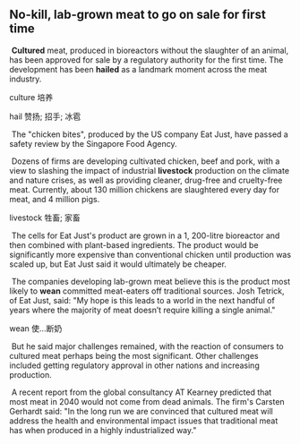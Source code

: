 ## No-kill, lab-grown meat to go on sale for first time

​		**Cultured** meat, produced in bioreactors without the slaughter of an animal, has been approved for sale by a regulatory authority for the first time. The development has been **hailed** as a landmark moment across the meat industry.

culture  培养

hail  赞扬; 招手; 冰雹

​		The "chicken bites", produced by the US company Eat Just, have passed a safety review by the Singapore Food Agency.

​		Dozens of firms are developing cultivated chicken, beef and pork, with a view to slashing the impact of industrial **livestock** production on the climate and nature crises, as well as providing cleaner, drug-free and cruelty-free meat. Currently, about 130 million chickens are slaughtered every day for meat, and 4 million pigs.

livestock  牲畜; 家畜

​		The cells for Eat Just's product are grown in a 1, 200-litre bioreactor and then combined with plant-based ingredients. The product would be significantly more expensive than conventional chicken until production was scaled up, but Eat Just said it would ultimately be cheaper.

​		The companies developing lab-grown meat believe this is the product most likely to **wean** committed meat-eaters off traditional sources. Josh Tetrick, of Eat Just, said: "My hope is this leads to a world in the next handful of years where the majority of meat doesn’t require killing a single animal."

wean  使...断奶

​		But he said major challenges remained, with the reaction of consumers to cultured meat perhaps being the most significant. Other challenges included getting regulatory approval in other nations and increasing production.

​		A recent report from the global consultancy AT Kearney predicted that most meat in 2040 would not come from dead animals. The firm's Carsten Gerhardt said: "In the long run we are convinced that cultured meat will address the health and environmental impact issues that traditional meat has when produced in a highly industrialized way."